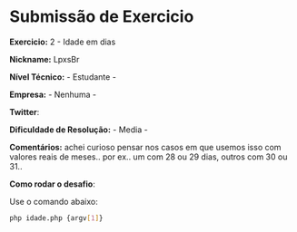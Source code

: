 # Submissão de Exercicio

**Exercicio:** 2 - Idade em dias

**Nickname:** LpxsBr

**Nível Técnico:** - Estudante -

**Empresa:** - Nenhuma -

**Twitter**: 

**Dificuldade de Resolução:** - Media -

**Comentários:** achei curioso pensar nos casos em que usemos isso com valores reais de meses.. por ex.. um com 28 ou 29 dias, outros com 30 ou 31..

**Como rodar o desafio**: 

Use o comando abaixo:
```bash
php idade.php {argv[1]}
```